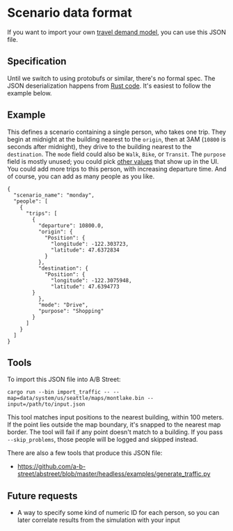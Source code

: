# Scenario data format

If you want to import your own
[travel demand model](../../trafficsim/travel_demand.md), you can use this JSON
file.

## Specification

Until we switch to using protobufs or similar, there's no formal spec. The JSON
deserialization happens from
[Rust code](https://github.com/a-b-street/abstreet/blob/master/sim/src/make/external.rs).
It's easiest to follow the example below.

## Example

This defines a scenario containing a single person, who takes one trip. They
begin at midnight at the building nearest to the `origin`, then at 3AM (`10800`
is seconds after midnight), they drive to the building nearest to the
`destination`. The `mode` field could also be `Walk`, `Bike`, or `Transit`. The
`purpose` field is mostly unused; you could pick
[other values](https://a-b-street.github.io/abstreet/rustdoc/sim/enum.TripPurpose.html)
that show up in the UI. You could add more trips to this person, with increasing
departure time. And of course, you can add as many people as you like.

```
{
  "scenario_name": "monday",
  "people": [
    {
      "trips": [
        {
          "departure": 10800.0,
          "origin": {
            "Position": {
              "longitude": -122.303723,
              "latitude": 47.6372834
            }
          },
          "destination": {
            "Position": {
              "longitude": -122.3075948,
              "latitude": 47.6394773
	    }
          },
          "mode": "Drive",
          "purpose": "Shopping"
        }
      ]
    }
  ]
}
```

## Tools

To import this JSON file into A/B Street:

```
cargo run --bin import_traffic -- --map=data/system/us/seattle/maps/montlake.bin --input=/path/to/input.json
```

This tool matches input positions to the nearest building, within 100 meters. If
the point lies outside the map boundary, it's snapped to the nearest map border.
The tool will fail if any point doesn't match to a building. If you pass
`--skip_problems`, those people will be logged and skipped instead.

There are also a few tools that produce this JSON file:

- <https://github.com/a-b-street/abstreet/blob/master/headless/examples/generate_traffic.py>

## Future requests

- A way to specify some kind of numeric ID for each person, so you can later
  correlate results from the simulation with your input
